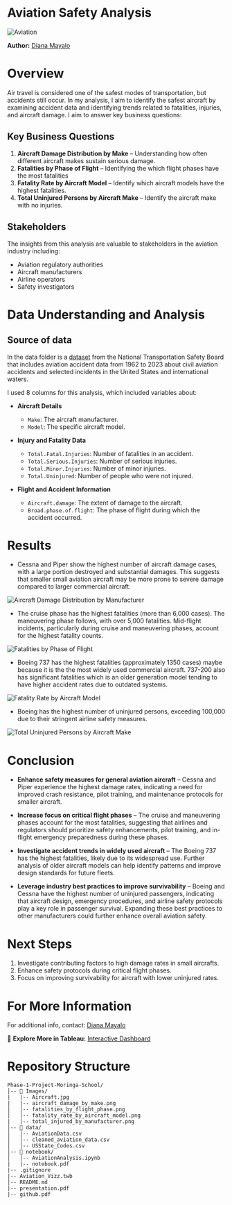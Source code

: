 # Aviation Safety Analysis

![Aviation](./Images/Aircraft.jpg)


**Author:** [Diana Mayalo](https://github.com/DianaMayalo)
# Overview
Air travel is considered one of the safest modes of transportation, but accidents still occur. In my analysis, I aim to identify the safest aircraft by examining accident data and identifying trends related to fatalities, injuries, and aircraft damage. I aim to answer key business questions:
## Key Business Questions
1. **Aircraft Damage Distribution by Make** – Understanding how often different aircraft makes sustain serious damage. 
2. **Fatalities by Phase of Flight** – Identifying the which flight phases have the most fatalities 
3. **Fatality Rate by Aircraft Model** – Identify which aircraft models have the highest fatalities.  
4. **Total Uninjured Persons by Aircraft Make** – Identify the aircraft make with no injuries. 
## Stakeholders
The insights from this analysis are valuable to stakeholders in the aviation industry including:
- Aviation regulatory authorities
- Aircraft manufacturers
- Airline operators
- Safety investigators
# Data Understanding and Analysis
## Source of data
In the data folder is a [dataset](https://www.kaggle.com/datasets/khsamaha/aviation-accident-database-synopses) from the National Transportation Safety Board that includes aviation accident data from 1962 to 2023 about civil aviation accidents and selected incidents in the United States and international waters.

I used 8 columns for this analysis, which included variables about:
- **Aircraft Details**  
  - `Make`: The aircraft manufacturer.  
  - `Model`: The specific aircraft model.  

- **Injury and Fatality Data**  
  - `Total.Fatal.Injuries`: Number of fatalities in an accident.  
  - `Total.Serious.Injuries`: Number of serious injuries.  
  - `Total.Minor.Injuries`: Number of minor injuries.  
  - `Total.Uninjured`: Number of people who were not injured.  

- **Flight and Accident Information**  
  - `Aircraft.damage`: The extent of damage to the aircraft.  
  - `Broad.phase.of.flight`: The phase of flight during which the accident occurred.  

# Results
 
- Cessna and Piper show the highest number of aircraft damage cases, with a large portion destroyed and substantial damages. This suggests that smaller small aviation aircraft may be more prone to severe damage compared to larger commercial aircraft. 

![Aircraft Damage Distribution by Manufacturer](Images/aircraft_damage_by_make.png)

- The cruise phase has the highest fatalities (more than 6,000 cases). The maneuvering phase follows, with over 5,000 fatalities. Mid-flight incidents, particularly during cruise and maneuvering phases, account for the highest fatality counts.

![Fatalities by Phase of Flight](Images/fatality_by_flight_phase.png)


- Boeing 737 has the highest fatalities (approximately 1350 cases) maybe because it is the the most widely used commercial aircraft. 737-200 also has significant fatalities which is an older generation model tending to have higher accident rates due to outdated systems.

![Fatality Rate by Aircraft Model](./Images/fatality_rate_by_aircraft_model.png)

- Boeing has the highest number of uninjured persons, exceeding 100,000 due to their stringent airline safety measures.

![Total Uninjured Persons by Aircraft Make](./Images/total_injured_by_manufacturer.png)

# Conclusion
- **Enhance safety measures for general aviation aircraft** – Cessna and Piper experience the highest damage rates, indicating a need for improved crash resistance, pilot training, and maintenance protocols for smaller aircraft.

- **Increase focus on critical flight phases** – The cruise and maneuvering phases account for the most fatalities, suggesting that airlines and regulators should prioritize safety enhancements, pilot training, and in-flight emergency preparedness during these phases.

- **Investigate accident trends in widely used aircraft** – The Boeing 737 has the highest fatalities, likely due to its widespread use. Further analysis of older aircraft models can help identify patterns and improve design standards for future fleets.

- **Leverage industry best practices to improve survivability** – Boeing and Cessna have the highest number of uninjured passengers, indicating that aircraft design, emergency procedures, and airline safety protocols play a key role in passenger survival. Expanding these best practices to other manufacturers could further enhance overall aviation safety.

# Next Steps
1. Investigate contributing factors to high damage rates in small aircrafts.
2. Enhance safety protocols during critical flight phases.
3. Focus on improving survivability for aircraft with lower uninjured rates.
  
# For More Information

For additional info, contact: [Diana Mayalo](dianamayalo28@gmail.com)

🚀 **Explore More in Tableau:** [Interactive Dashboard](https://public.tableau.com/views/AircraftSafetyAnalysis_17431527776500/AviationDashboard?:language=en-US&:sid=&:redirect=auth&:display_count=n&:origin=viz_share_link)

# Repository Structure
```
Phase-1-Project-Moringa-School/
│-- 📂 Images/
|   |-- Aircraft.jpg
|   |-- aircraft_damage_by_make.png 
│   │-- fatalities_by_flight_phase.png       
│   │-- fatality_rate_by_aircraft_model.png 
|   |-- total_injured_by_manufacturer.png        
│-- 📂 data/
│   │-- AviationData.csv     
│   │-- cleaned_aviation_data.csv      
│   │-- USState_Codes.csv   
│-- 📂 notebook/
│   │-- AviationAnalysis.ipynb 
|   |-- notebook.pdf
|-- .gitignore 
|-- Aviation_Vizz.twb           
│-- README.md  
|-- presentation.pdf
|-- github.pdf              
```
